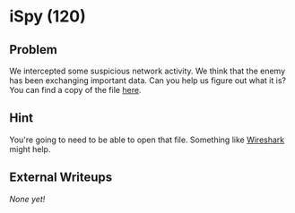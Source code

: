 # iSpy (120)

## Problem

We intercepted some suspicious network activity. We think that the enemy has been exchanging important data. Can you help us figure out what it is? You can find a copy of the file [here](files/ispy.pcapng).

## Hint

You're going to need to be able to open that file. Something like [Wireshark](https://www.wireshark.org) might help.

## External Writeups

*None yet!*